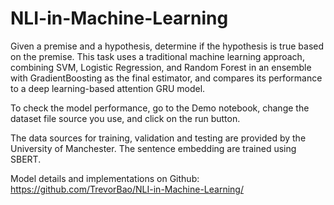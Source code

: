 # NLI-in-Machine-Learning

Given a premise and a hypothesis, determine if the hypothesis is true based on the premise. This task uses a traditional machine learning approach, combining SVM, Logistic Regression, and Random Forest in an ensemble with GradientBoosting as the final estimator, and compares its performance to a deep learning-based attention GRU model.

To check the model performance, go to the Demo notebook, change the dataset file source you use, and click on the run button.

The data sources for training, validation and testing are provided by the University of Manchester. The sentence embedding are trained using SBERT.

Model details and implementations on Github: https://github.com/TrevorBao/NLI-in-Machine-Learning/
